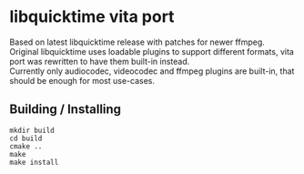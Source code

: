 # libquicktime vita port

Based on latest libquicktime release with patches for newer ffmpeg.  
Original libquicktime uses loadable plugins to support different formats, vita port was rewritten to have them built-in instead.  
Currently only audiocodec, videocodec and ffmpeg plugins are built-in, that should be enough for most use-cases.

## Building / Installing

```
mkdir build
cd build
cmake ..
make
make install
```

